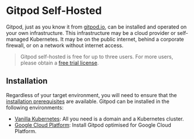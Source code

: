 # Gitpod Self-Hosted

Gitpod, just as you know it from [gitpod.io](https://gitpod.io), can be installed and operated on your own infrastructure.
This infrastructure may be a cloud provider or self-managed Kubernetes. It may be on the public internet, behind a corporate firewall, or on a network without internet access.

  > Gitpod self-hosted is free for up to three users.
  > For more users, please obtain a [free trial license](https://gitpod.io/selfhosted-trial/).

## Installation

Regardless of your target environment, you will need to ensure that the [installation prerequisites](../install/01-prepare-installation/) are available.
Gitpod can be installed in the following environments:
* [Vanilla Kubernetes](../install/10-install-on_kubernetes/): All you need is a domain and a Kubernetes cluster.
* [Google Cloud Platform](../install/11-install-on-gcp-script/): Install Gitpod optimised for Google Cloud Platform.
